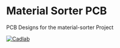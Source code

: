 # Material Sorter PCB

PCB Designs for the material-sorter Project

[![Cadlab](https://img.shields.io/badge/cadlab-v1.0.0-green.svg?longCache=true&style=flat-square)](https://cadlab.io/project/1070)
